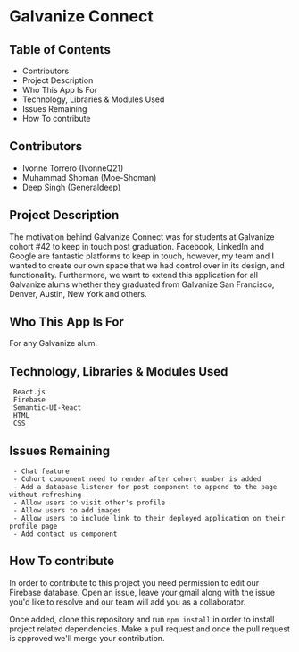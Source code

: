# Galvanize Connect


## Table of Contents
* Contributors
* Project Description
* Who This App Is For
* Technology, Libraries & Modules Used
* Issues Remaining
* How To contribute




## Contributors
* Ivonne Torrero (IvonneQ21)
* Muhammad Shoman (Moe-Shoman)
* Deep Singh (Generaldeep)



## Project Description
 The motivation behind Galvanize Connect was for students at Galvanize cohort #42 to keep in touch post graduation. Facebook, LinkedIn and Google are fantastic platforms to keep in touch, however, my team and I wanted to create our own space that we had control over in its design, and functionality. Furthermore, we want to extend this application for all Galvanize alums whether they graduated from Galvanize San Francisco, Denver, Austin, New York and others.


## Who This App Is For
 For any Galvanize alum.


## Technology, Libraries & Modules Used
```
 React.js
 Firebase
 Semantic-UI-React
 HTML
 CSS

```

## Issues Remaining
```
 - Chat feature
 - Cohort component need to render after cohort number is added
 - Add a database listener for post component to append to the page without refreshing
 - Allow users to visit other's profile
 - Allow users to add images
 - Allow users to include link to their deployed application on their profile page
 - Add contact us component

```

## How To contribute
 In order to contribute to this project you need permission to edit our Firebase database. Open an issue, leave your gmail along with the issue you'd like to resolve and our team will add you as a collaborator.  

 Once added, clone this repository and run ```npm install``` in order to install project related dependencies. Make a pull request and once the pull request is approved we'll merge your contribution.
